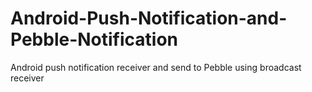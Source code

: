 # Android-Push-Notification-and-Pebble-Notification
Android push notification receiver and send to Pebble using broadcast receiver
